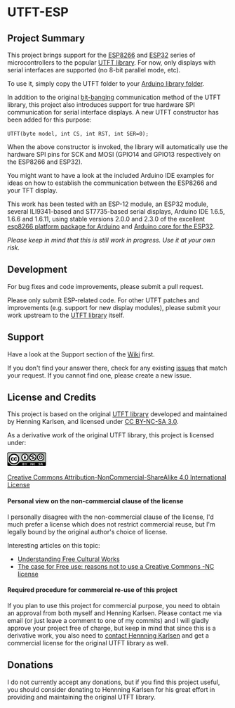 # UTFT-ESP

## Project Summary
This project brings support for the [ESP8266](https://en.wikipedia.org/wiki/ESP8266) and [ESP32](https://en.wikipedia.org/wiki/ESP32) series of microcontrollers to the popular [UTFT library](http://www.rinkydinkelectronics.com/library.php?id=51). For now, only displays with serial interfaces are supported (no 8-bit parallel mode, etc).

To use it, simply copy the UTFT folder to your [Arduino library folder](https://www.arduino.cc/en/Guide/Libraries).

In addition to the original [bit-banging](https://en.wikipedia.org/wiki/Bit_banging) communication method of the UTFT library, this project also introduces support for true hardware SPI communication for serial interface displays. A new UTFT constructor has been added for this purpose:

`UTFT(byte model, int CS, int RST, int SER=0);`

When the above constructor is invoked, the library will automatically use the hardware SPI pins for SCK and MOSI (GPIO14 and GPIO13 respectively on the ESP8266 and ESP32).

You might want to have a look at the included Arduino IDE examples for ideas on how to establish the communication between the ESP8266 and your TFT display.

This work has been tested with an ESP-12 module, an ESP32 module, several ILI9341-based and ST7735-based serial displays, Arduino IDE 1.6.5, 1.6.6 and 1.6.11, using stable versions 2.0.0 and 2.3.0 of the excellent [esp8266 platform package for Arduino](https://github.com/esp8266/Arduino) and [Arduino core for the ESP32](https://github.com/espressif/arduino-esp32).

*Please keep in mind that this is still work in progress. Use it at your own risk.*

## Development

For bug fixes and code improvements, please submit a pull request.

Please only submit ESP-related code. For other UTFT patches and improvements (e.g. support for new display modules), please submit your work upstream to the [UTFT library](http://www.rinkydinkelectronics.com/library.php?id=51) itself.

## Support

Have a look at the Support section of the [Wiki](https://github.com/gnulabis/UTFT-ESP/wiki#support) first.

If you don't find your answer there, check for any existing [issues](https://github.com/gnulabis/UTFT-ESP/issues) that match your request. If you cannot find one, please create a new issue.

## License and Credits
This project is based on the original [UTFT library](http://www.rinkydinkelectronics.com/library.php?id=51) developed and maintained by Henning Karlsen, and licensed under [CC BY-NC-SA 3.0](http://creativecommons.org/licenses/by-nc-sa/3.0/).

As a derivative work of the original UTFT library, this project is licensed under:

[![license](graphics/by-nc-sa.eu.png)](http://creativecommons.org/licenses/by-nc-sa/4.0/)

[Creative Commons Attribution-NonCommercial-ShareAlike 4.0 International License](http://creativecommons.org/licenses/by-nc-sa/4.0/)

#### Personal view on the non-commercial clause of the license
I personally disagree with the non-commercial clause of the license, I'd much prefer a license which does not restrict commercial reuse, but I'm legally bound by the original author's choice of license.

Interesting articles on this topic:

 * [Understanding Free Cultural Works](http://creativecommons.org/freeworks)
 * [The case for Free use: reasons not to use a Creative Commons -NC license](http://freedomdefined.org/Licenses/NC)

#### Required procedure for commercial re-use of this project
If you plan to use this project for commercial purpose, you need to obtain an approval from both myself and Henning Karlsen. Please contact me via email (or just leave a comment to one of my commits) and I will gladly approve your project free of charge, but keep in mind that since this is a derivative work, you also need to [contact Hennning Karlsen](http://www.rinkydinkelectronics.com/contact.php) and get a commercial license for the original UTFT library as well.

## Donations
I do not currently accept any donations, but if you find this project useful, you should consider donating to Hennning Karlsen for his great effort in providing and maintaining the original UTFT library.
